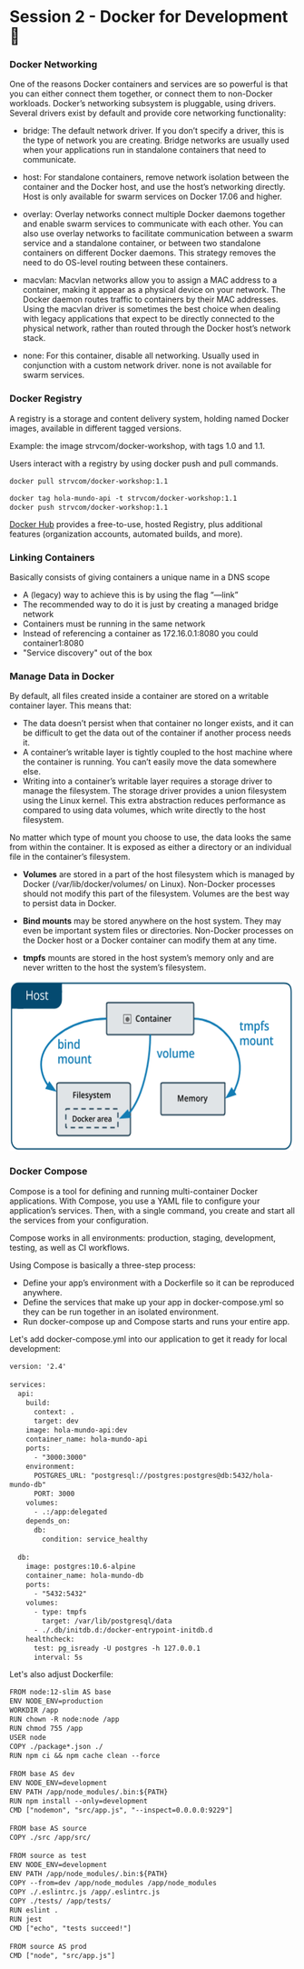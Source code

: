# Session 2 - Docker for Development 🐋

### Docker Networking

One of the reasons Docker containers and services are so powerful is that you can either connect them together, or connect them to non-Docker workloads. Docker’s networking subsystem is pluggable, using drivers. Several drivers exist by default and provide core networking functionality:

* bridge: The default network driver. If you don’t specify a driver, this is the type of network you are creating. Bridge networks are usually used when your applications run in standalone containers that need to communicate.

* host: For standalone containers, remove network isolation between the container and the Docker host, and use the host’s networking directly. Host is only available for swarm services on Docker 17.06 and higher.

* overlay: Overlay networks connect multiple Docker daemons together and enable swarm services to communicate with each other. You can also use overlay networks to facilitate communication between a swarm service and a standalone container, or between two standalone containers on different Docker daemons. This strategy removes the need to do OS-level routing between these containers.

* macvlan: Macvlan networks allow you to assign a MAC address to a container, making it appear as a physical device on your network. The Docker daemon routes traffic to containers by their MAC addresses. Using the macvlan driver is sometimes the best choice when dealing with legacy applications that expect to be directly connected to the physical network, rather than routed through the Docker host’s network stack.

* none: For this container, disable all networking. Usually used in conjunction with a custom network driver. none is not available for swarm services.

### Docker Registry
A registry is a storage and content delivery system, holding named Docker images, available in different tagged versions.

Example: the image strvcom/docker-workshop, with tags 1.0 and 1.1.

Users interact with a registry by using docker push and pull commands.

```
docker pull strvcom/docker-workshop:1.1
```

```
docker tag hola-mundo-api -t strvcom/docker-workshop:1.1
docker push strvcom/docker-workshop:1.1
```

[Docker Hub](https://hub.docker.com/) provides a free-to-use, hosted Registry, plus additional features (organization accounts, automated builds, and more).

### Linking Containers

Basically consists of giving containers a unique name in a DNS scope 
* A (legacy) way to achieve this is by using the flag “—link” 
* The recommended way to do it is just by creating a managed bridge network 
* Containers must be running in the same network 
* Instead of referencing a container as 172.16.0.1:8080 you could container1:8080 
* "Service discovery" out of the box

### Manage Data in Docker
By default, all files created inside a container are stored on a writable container layer. This means that:

* The data doesn’t persist when that container no longer exists, and it can be difficult to get the data out of the container if another process needs it.
* A container’s writable layer is tightly coupled to the host machine where the container is running. You can’t easily move the data somewhere else.
* Writing into a container’s writable layer requires a storage driver to manage the filesystem. The storage driver provides a union filesystem using the Linux kernel. This extra abstraction reduces performance as compared to using data volumes, which write directly to the host filesystem.

No matter which type of mount you choose to use, the data looks the same from within the container. It is exposed as either a directory or an individual file in the container’s filesystem.

* <b>Volumes</b>  are stored in a part of the host filesystem which is managed by Docker (/var/lib/docker/volumes/ on Linux). Non-Docker processes should not modify this part of the filesystem. Volumes are the best way to persist data in Docker.

* <b>Bind mounts</b>  may be stored anywhere on the host system. They may even be important system files or directories. Non-Docker processes on the Docker host or a Docker container can modify them at any time.

* <b>tmpfs</b> mounts are stored in the host system’s memory only and are never written to the host the system’s filesystem.

<img src="img/mount.png" width="500" height="300" />

### Docker Compose
Compose is a tool for defining and running multi-container Docker applications. With Compose, you use a YAML file to configure your application’s services. Then, with a single command, you create and start all the services from your configuration. 

Compose works in all environments: production, staging, development, testing, as well as CI workflows. 

Using Compose is basically a three-step process:

* Define your app’s environment with a Dockerfile so it can be reproduced anywhere.
* Define the services that make up your app in docker-compose.yml so they can be run together in an isolated environment.
* Run docker-compose up and Compose starts and runs your entire app.

Let's add docker-compose.yml into our application to get it ready for local development:

```
version: '2.4'

services:
  api:
    build:
      context: .
      target: dev
    image: hola-mundo-api:dev
    container_name: hola-mundo-api
    ports:
      - "3000:3000"
    environment:
      POSTGRES_URL: "postgresql://postgres:postgres@db:5432/hola-mundo-db"
      PORT: 3000
    volumes:
      - .:/app:delegated
    depends_on:
      db:
        condition: service_healthy

  db:
    image: postgres:10.6-alpine
    container_name: hola-mundo-db
    ports:
      - "5432:5432"
    volumes:
      - type: tmpfs
        target: /var/lib/postgresql/data
      - ./.db/initdb.d:/docker-entrypoint-initdb.d
    healthcheck:
      test: pg_isready -U postgres -h 127.0.0.1
      interval: 5s
```

Let's also adjust Dockerfile:

```
FROM node:12-slim AS base
ENV NODE_ENV=production
WORKDIR /app
RUN chown -R node:node /app
RUN chmod 755 /app
USER node
COPY ./package*.json ./
RUN npm ci && npm cache clean --force

FROM base AS dev
ENV NODE_ENV=development
ENV PATH /app/node_modules/.bin:${PATH}
RUN npm install --only=development
CMD ["nodemon", "src/app.js", "--inspect=0.0.0.0:9229"]

FROM base AS source
COPY ./src /app/src/

FROM source as test
ENV NODE_ENV=development
ENV PATH /app/node_modules/.bin:${PATH}
COPY --from=dev /app/node_modules /app/node_modules
COPY ./.eslintrc.js /app/.eslintrc.js
COPY ./tests/ /app/tests/
RUN eslint .
RUN jest
CMD ["echo", "tests succeed!"]

FROM source AS prod
CMD ["node", "src/app.js"]
```
